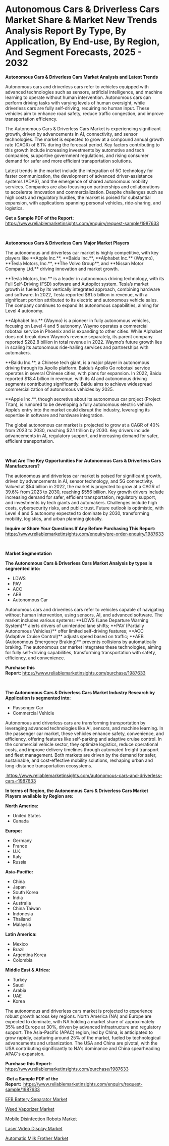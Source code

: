 <p><h1>Autonomous Cars & Driverless Cars Market Share & Market New Trends Analysis Report By Type, By Application, By End-use, By Region, And Segment Forecasts, 2025 - 2032</h1></p><p><strong>Autonomous Cars & Driverless Cars Market Analysis and Latest Trends</strong></p>
<p><p>Autonomous cars and driverless cars refer to vehicles equipped with advanced technologies such as sensors, artificial intelligence, and machine learning to operate without human intervention. Autonomous cars can perform driving tasks with varying levels of human oversight, while driverless cars are fully self-driving, requiring no human input. These vehicles aim to enhance road safety, reduce traffic congestion, and improve transportation efficiency.</p><p>The Autonomous Cars & Driverless Cars Market is experiencing significant growth, driven by advancements in AI, connectivity, and sensor technologies. The market is expected to grow at a compound annual growth rate (CAGR) of 8.1% during the forecast period. Key factors contributing to this growth include increasing investments by automotive and tech companies, supportive government regulations, and rising consumer demand for safer and more efficient transportation solutions.</p><p>Latest trends in the market include the integration of 5G technology for faster communication, the development of advanced driver-assistance systems (ADAS), and the emergence of shared autonomous mobility services. Companies are also focusing on partnerships and collaborations to accelerate innovation and commercialization. Despite challenges such as high costs and regulatory hurdles, the market is poised for substantial expansion, with applications spanning personal vehicles, ride-sharing, and logistics.</p></p>
<p><strong>Get a Sample PDF of the Report:&nbsp;</strong> <a href="https://www.reliablemarketinsights.com/enquiry/request-sample/1987633?utm_campaign=2012&utm_medium=2&utm_source=Github&utm_content=ia&utm_term=24012025&utm_id=autonomous-cars-driverless-cars">https://www.reliablemarketinsights.com/enquiry/request-sample/1987633</a></p>
<p>&nbsp;</p>
<p><strong>Autonomous Cars & Driverless Cars Major Market Players</strong></p>
<p><p>The autonomous and driverless car market is highly competitive, with key players like **Apple Inc.**, **Baidu Inc.**, **Alphabet Inc.** (Waymo), **Tesla Motors, Inc.**, **The Volvo Group**, and **Nissan Motor Company Ltd.** driving innovation and market growth.  </p><p>**Tesla Motors, Inc.** is a leader in autonomous driving technology, with its Full Self-Driving (FSD) software and Autopilot system. Tesla’s market growth is fueled by its vertically integrated approach, combining hardware and software. In 2022, Tesla reported $81.5 billion in revenue, with a significant portion attributed to its electric and autonomous vehicle sales. The company continues to expand its autonomous capabilities, aiming for Level 4 autonomy.  </p><p>**Alphabet Inc.** (Waymo) is a pioneer in fully autonomous vehicles, focusing on Level 4 and 5 autonomy. Waymo operates a commercial robotaxi service in Phoenix and is expanding to other cities. While Alphabet does not break down Waymo’s revenue separately, its parent company reported $282.8 billion in total revenue in 2022. Waymo’s future growth lies in scaling its autonomous ride-hailing services and partnerships with automakers.  </p><p>**Baidu Inc.**, a Chinese tech giant, is a major player in autonomous driving through its Apollo platform. Baidu’s Apollo Go robotaxi service operates in several Chinese cities, with plans for expansion. In 2022, Baidu reported $18.4 billion in revenue, with its AI and autonomous driving segments contributing significantly. Baidu aims to achieve widespread commercialization of autonomous vehicles by 2025.  </p><p>**Apple Inc.**, though secretive about its autonomous car project (Project Titan), is rumored to be developing a fully autonomous electric vehicle. Apple’s entry into the market could disrupt the industry, leveraging its expertise in software and hardware integration.  </p><p>The global autonomous car market is projected to grow at a CAGR of 40% from 2023 to 2030, reaching $2.1 trillion by 2030. Key drivers include advancements in AI, regulatory support, and increasing demand for safer, efficient transportation.</p></p>
<p>&nbsp;</p>
<p><strong>What Are The Key Opportunities For Autonomous Cars & Driverless Cars Manufacturers?</strong></p>
<p><p>The autonomous and driverless car market is poised for significant growth, driven by advancements in AI, sensor technology, and 5G connectivity. Valued at $54 billion in 2022, the market is projected to grow at a CAGR of 39.6% from 2023 to 2030, reaching $556 billion. Key growth drivers include increasing demand for safer, efficient transportation, regulatory support, and investments by tech giants and automakers. Challenges include high costs, cybersecurity risks, and public trust. Future outlook is optimistic, with Level 4 and 5 autonomy expected to dominate by 2030, transforming mobility, logistics, and urban planning globally.</p></p>
<p><strong>Inquire or Share Your Questions If Any Before Purchasing This Report:</strong> <a href="https://www.reliablemarketinsights.com/enquiry/pre-order-enquiry/1987633?utm_campaign=2012&utm_medium=2&utm_source=Github&utm_content=ia&utm_term=24012025&utm_id=autonomous-cars-driverless-cars">https://www.reliablemarketinsights.com/enquiry/pre-order-enquiry/1987633</a></p>
<p>&nbsp;</p>
<p><strong>Market Segmentation</strong></p>
<p><strong>The Autonomous Cars & Driverless Cars Market Analysis by types is segmented into:</strong></p>
<p><ul><li>LDWS</li><li>PAV</li><li>ACC</li><li>AEB</li><li>Autonomous Car</li></ul></p>
<p><p>Autonomous cars and driverless cars refer to vehicles capable of navigating without human intervention, using sensors, AI, and advanced software. The market includes various systems: **LDWS (Lane Departure Warning System)** alerts drivers of unintended lane shifts; **PAV (Partially Autonomous Vehicles)** offer limited self-driving features; **ACC (Adaptive Cruise Control)** adjusts speed based on traffic; **AEB (Autonomous Emergency Braking)** prevents collisions by automatically braking. The autonomous car market integrates these technologies, aiming for fully self-driving capabilities, transforming transportation with safety, efficiency, and convenience.</p></p>
<p><strong>Purchase this Report:&nbsp;</strong><a href="https://www.reliablemarketinsights.com/purchase/1987633?utm_campaign=2012&utm_medium=2&utm_source=Github&utm_content=ia&utm_term=24012025&utm_id=autonomous-cars-driverless-cars">https://www.reliablemarketinsights.com/purchase/1987633</a></p>
<p>&nbsp;</p>
<p><strong>The Autonomous Cars & Driverless Cars Market Industry Research by Application is segmented into:</strong></p>
<p><ul><li>Passenger Car</li><li>Commercial Vehicle</li></ul></p>
<p><p>Autonomous and driverless cars are transforming transportation by leveraging advanced technologies like AI, sensors, and machine learning. In the passenger car market, these vehicles enhance safety, convenience, and efficiency, offering features like self-parking and adaptive cruise control. In the commercial vehicle sector, they optimize logistics, reduce operational costs, and improve delivery timelines through automated freight transport and fleet management. Both markets are driven by the demand for safer, sustainable, and cost-effective mobility solutions, reshaping urban and long-distance transportation ecosystems.</p></p>
<p><a href="https://www.reliablemarketinsights.com/autonomous-cars-and-driverless-cars-r1987633?utm_campaign=2012&utm_medium=2&utm_source=Github&utm_content=ia&utm_term=24012025&utm_id=autonomous-cars-driverless-cars">&nbsp;https://www.reliablemarketinsights.com/autonomous-cars-and-driverless-cars-r1987633</a></p>
<p><strong>In terms of Region, the Autonomous Cars & Driverless Cars Market Players available by Region are:</strong></p>
<p>
    <p> <strong> North America: </strong>
        <ul>
            <li>United States</li>
            <li>Canada</li>
        </ul>
        </p> 
    <p> <strong> Europe: </strong>
        <ul>
            <li>Germany</li>
            <li>France</li>
            <li>U.K.</li>
            <li>Italy</li>
            <li>Russia</li>
        </ul>
        </p> 
    <p> <strong> Asia-Pacific: </strong>
        <ul>
            <li>China</li>
            <li>Japan</li>
            <li>South Korea</li>
            <li>India</li>
            <li>Australia</li>
            <li>China Taiwan</li>
            <li>Indonesia</li>
            <li>Thailand</li>
            <li>Malaysia</li>
        </ul>
        </p> 
    <p> <strong> Latin America: </strong>
        <ul>
            <li>Mexico</li>
            <li>Brazil</li>
            <li>Argentina Korea</li>
            <li>Colombia</li>
        </ul>
        </p> 
    <p> <strong> Middle East & Africa: </strong>
        <ul>
            <li>Turkey</li>
            <li>Saudi</li>
            <li>Arabia</li>
            <li>UAE</li>
            <li>Korea</li>
        </ul>
    </p>
    </p>
<p><p>The autonomous and driverless cars market is projected to experience robust growth across key regions. North America (NA) and Europe are expected to dominate, with NA holding a market share of approximately 35% and Europe at 30%, driven by advanced infrastructure and regulatory support. The Asia-Pacific (APAC) region, led by China, is anticipated to grow rapidly, capturing around 25% of the market, fueled by technological advancements and urbanization. The USA and China are pivotal, with the USA contributing significantly to NA's dominance and China spearheading APAC's expansion.</p></p>
<p><strong>Purchase this Report: </strong><a href="https://www.reliablemarketinsights.com/purchase/1987633?utm_campaign=2012&utm_medium=2&utm_source=Github&utm_content=ia&utm_term=24012025&utm_id=autonomous-cars-driverless-cars">https://www.reliablemarketinsights.com/purchase/1987633</a></p>
<p>&nbsp;<strong>Get a Sample PDF of the Report:&nbsp;&nbsp;</strong><a href="https://www.reliablemarketinsights.com/enquiry/request-sample/1987633?utm_campaign=2012&utm_medium=2&utm_source=Github&utm_content=ia&utm_term=24012025&utm_id=autonomous-cars-driverless-cars">https://www.reliablemarketinsights.com/enquiry/request-sample/1987633</a></p>
<p><strong></strong></p>
<p><p><a href="https://www.linkedin.com/pulse/unpacking-efb-battery-separator-market-growth-whats-ilavc?utm_campaign=2012&utm_medium=2&utm_source=Github&utm_content=ia&utm_term=24012025&utm_id=autonomous-cars-driverless-cars">EFB Battery Separator Market</a></p><p><a href="https://www.linkedin.com/pulse/weed-vaporizer-market-size-analysis-2025-2032-sustained-lbo6f?utm_campaign=2012&utm_medium=2&utm_source=Github&utm_content=ia&utm_term=24012025&utm_id=autonomous-cars-driverless-cars">Weed Vaporizer Market</a></p><p><a href="https://www.linkedin.com/pulse/mobile-disinfection-robots-market-analysis-future-growth-k34ye?utm_campaign=2012&utm_medium=2&utm_source=Github&utm_content=ia&utm_term=24012025&utm_id=autonomous-cars-driverless-cars">Mobile Disinfection Robots Market</a></p><p><a href="https://www.linkedin.com/pulse/laser-video-display-market-research-key-insights-driving-ggcwc?utm_campaign=2012&utm_medium=2&utm_source=Github&utm_content=ia&utm_term=24012025&utm_id=autonomous-cars-driverless-cars">Laser Video Display Market</a></p><p><a href="https://www.linkedin.com/pulse/automatic-milk-frother-market-growth-outlook-2025-2032-in-depth-bd4de?utm_campaign=2012&utm_medium=2&utm_source=Github&utm_content=ia&utm_term=24012025&utm_id=autonomous-cars-driverless-cars">Automatic Milk Frother Market</a></p></p>